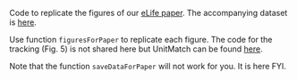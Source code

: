 Code to replicate the figures of our [eLife paper](https://elifesciences.org/reviewed-preprints/98522). The accompanying dataset is [here](https://figshare.com/articles/dataset/Dataset_for_Bimbard_et_al_2024/27652932?file=50358252).

Use function `figuresForPaper` to replicate each figure. The code for the tracking (Fig. 5) is not shared here but UnitMatch can be found [here](https://github.com/EnnyvanBeest/UnitMatch).

Note that the function `saveDataForPaper` will not work for you. It is here FYI.
